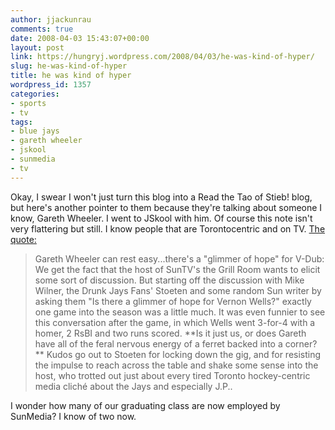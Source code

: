 ```yaml
---
author: jjackunrau
comments: true
date: 2008-04-03 15:43:07+00:00
layout: post
link: https://hungryj.wordpress.com/2008/04/03/he-was-kind-of-hyper/
slug: he-was-kind-of-hyper
title: he was kind of hyper
wordpress_id: 1357
categories:
- sports
- tv
tags:
- blue jays
- gareth wheeler
- jskool
- sunmedia
- tv
---
```


Okay, I swear I won't just turn this blog into a Read the Tao of Stieb! blog, but here's another pointer to them because they're talking about someone I know, Gareth Wheeler. I went to JSkool with him. Of course this note isn't very flattering but still. I know people that are Torontocentric and on TV. [The quote:](http://taoofstieb.blogspot.com/2008/04/chalk-one-up-for-the-good-guys.html)

<blockquote>Gareth Wheeler can rest easy...there's a "glimmer of hope" for V-Dub: We get the fact that the host of SunTV's the Grill Room wants to elicit some sort of discussion. But starting off the discussion with Mike Wilner, the Drunk Jays Fans' Stoeten and some random Sun writer by asking them "Is there a glimmer of hope for Vernon Wells?" exactly one game into the season was a little much. It was even funnier to see this conversation after the game, in which Wells went 3-for-4 with a homer, 2 RsBI and two runs scored. **Is it just us, or does Gareth have all of the feral nervous energy of a ferret backed into a corner?** Kudos go out to Stoeten for locking down the gig, and for resisting the impulse to reach across the table and shake some sense into the host, who trotted out just about every tired Toronto hockey-centric media cliché about the Jays and especially J.P..</blockquote>

I wonder how many of our graduating class are now employed by SunMedia? I know of two now.
